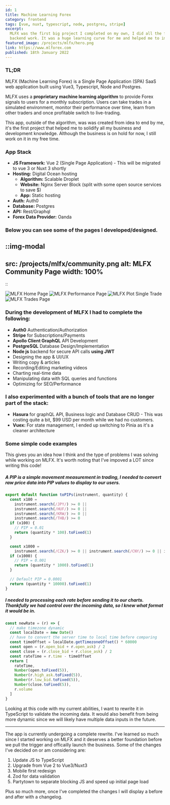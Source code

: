 ```yaml
---
id: 1
title: Machine Learning Forex
category: frontend
tags: [vue, nuxt, typescript, node, postgres, stripe]
excerpt:
  MLFX was the first big project I completed on my own, I did all the frontend and most of the
  backend work. It was a huge learning curve for me and helped me to improve in all areas.
featured_image: /projects/mlfx/hero.png
link: https://www.mlforex.com
published: 18th January 2022
---
```


### TL;DR

MLFX (Machine Learning Forex) is a Single Page Application (SPA) SaaS web application built using
Vue3, Typescript, Node and Postgres.

MLFX uses a **proprietary machine learning algorithm** to provide Forex signals to users for a
monthly subscription. Users can take trades in a simulated environment, monitor their performance
over time, learn from other traders and once profitable switch to live-trading.

This app, outside of the algorithm, was was created from idea to end by me, it's the first project
that helped me to solidify all my business and development knowledge. Although the business is on
hold for now, I still work on it in my free time.

### App Stack

- **JS Framework:** Vue 2 (Single Page Application) - This will be migrated to vue 3 or Nuxt 3
  shortly
- **Hosting:** Digital Ocean hosting
  - **Algorithm:** Scalable Droplet
  - **Website:** Nginx Server Block (split with some open source services to save $)
  - **App:** Static hosting
- **Auth:** Auth0
- **Database:** Postgres
- **API:** Rest/Graphql
- **Forex Data Provider:** Oanda
<!-- **:** Rest/Graphql -->

### Below you can see some of the pages I developed/designed.

::img-modal
---
src: /projects/mlfx/community.png
alt: MLFX Community Page
width: 100%
---
::

![MLFX Home Page](/projects/mlfx/home.png)
![MLFX Performance Page](/projects/mlfx/performance.png)
![MLFX Plot Single Trade](/projects/mlfx/plot-single.png)
![MLFX Trades Page](/projects/mlfx/trades.png)

### During the development of MLFX I had to complete the following:

- **Auth0** Authentication/Authorization
- **Stripe** for Subscriptions/Payments
- **Apollo Client GraphQL** API Development
- **PostgreSQL** Database Design/Implementation
- **Node js** backend for secure API calls **using JWT**
- Designing the app & UI/UX
- Writing copy & articles
- Recording/Editing marketing videos
- Charting real-time data
- Manipulating data with SQL queries and functions
- Optimizing for SEO/Performance

### I also experimented with a bunch of tools that are no longer part of the stack:

- **Hasura** for graphQL API, Business logic and Database CRUD - This was costing quite a bit, $99
  USD per month while we had no customers.
- **Vuex:** For state management, I ended up switching to Pinia as it's a cleaner architecture

### Some simple code examples

This gives you an idea how I think and the type of problems I was solving while working on MLFX.
It's worth noting that I've impoved a LOT since writing this code!

##### A PIP is a simple movement measurement in trading, I needed to convert raw price data into PIP values to display to our users.

```javascript
export default function toPIPs(instrument, quantity) {
  const x100 =
    instrument.search(/JPY/) >= 0 ||
    instrument.search(/HUF/) >= 0 ||
    instrument.search(/KRW/) >= 0 ||
    instrument.search(/THB/) >= 0
  if (x100) {
    // PIP = 0.01
    return (quantity * 100).toFixed(1)
  }

  const x1000 =
    instrument.search(/CZK/) >= 0 || instrument.search(/CNY/) >= 0 || instrument.search(/INR/) >= 0
  if (x1000) {
    // PIP = 0.001
    return (quantity * 1000).toFixed(1)
  }

  // Default PIP = 0.0001
  return (quantity * 10000).toFixed(1)
}
```

##### I needed to processing each rate before sending it to our charts. Thankfully we had control over the incoming data, so I knew what format it would be in.

```javascript
const newRate = (r) => {
  // make timezone dynamic
  const localDate = new Date()
  // have to convert the server time to local time before comparing
  const timeOffset = localDate.getTimezoneOffset() * 60000
  const open = (r.open_bid + r.open_ask) / 2
  const close = (r.close_bid + r.close_ask) / 2
  const rateTime = r.time - timeOffset
  return [
    rateTime,
    Number(open.toFixed(5)),
    Number(r.high_ask.toFixed(5)),
    Number(r.low_bid.toFixed(5)),
    Number(close.toFixed(5)),
    r.volume
  ]
}
```

Looking at this code with my current abilities, I want to rewrite it in TypeScript to validate the
incoming data. It would also benefit from being more dynamic since we will likely have multiple data
inputs in the future.

---

The app is currently undergoing a complete rewrite. I've learned so much since I started working on
MLFX and it deserves a better foundation before we pull the trigger and officailly launch the
business. Some of the changes I've decided on or am considering are:

1. Update JS to TypeScript
2. Upgrade from Vue 2 to Vue3/Nuxt3
3. Mobile first redesign
4. Zod for data validation
5. Partytown to separate blocking JS and speed up initial page load

Plus so much more, once I've completed the changes I will display a before and after with a
changelog.

